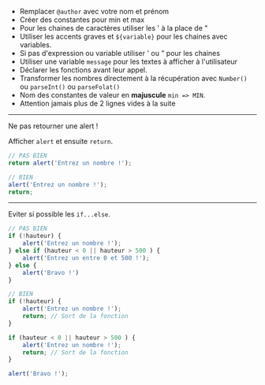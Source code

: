 * Remplacer `@author` avec votre nom et prénom
* Créer des constantes pour min et max
* Pour les chaines de caractères utiliser les ' à la place de "
* Utiliser les accents graves et `${variable}` pour les chaines avec variables.
* Si pas d'expression ou variable utiliser ' ou " pour les chaines
* Utiliser une variable `message` pour les textes à afficher à l'utilisateur
* Déclarer les fonctions avant leur appel.
* Transformer les nombres directement à la récupération avec `Number()` ou `parseInt()` ou `parseFolat()`
* Nom des constantes de valeur en **majuscule** `min => MIN`.
* Attention jamais plus de 2 lignes vides à la suite
---
Ne pas retourner une alert !

Afficher `alert` et ensuite `return`.

```javascript
// PAS BIEN
return alert('Entrez un nombre !');

// BIEN
alert('Entrez un nombre !');
return;
```
---
Eviter si possible les `if...else`.

```javascript
// PAS BIEN
if (!hauteur) {
    alert('Entrez un nombre !'); 
} else if (hauteur < 0 || hauteur > 500 ) {
    alert('Entrez un entre 0 et 500 !');     
} else {
    alert('Bravo !')
}

// BIEN
if (!hauteur) {
    alert('Entrez un nombre !');
    return; // Sort de la fonction
}

if (hauteur < 0 || hauteur > 500 ) {
    alert('Entrez un nombre !');
    return; // Sort de la fonction    
}

alert('Bravo !');
```
